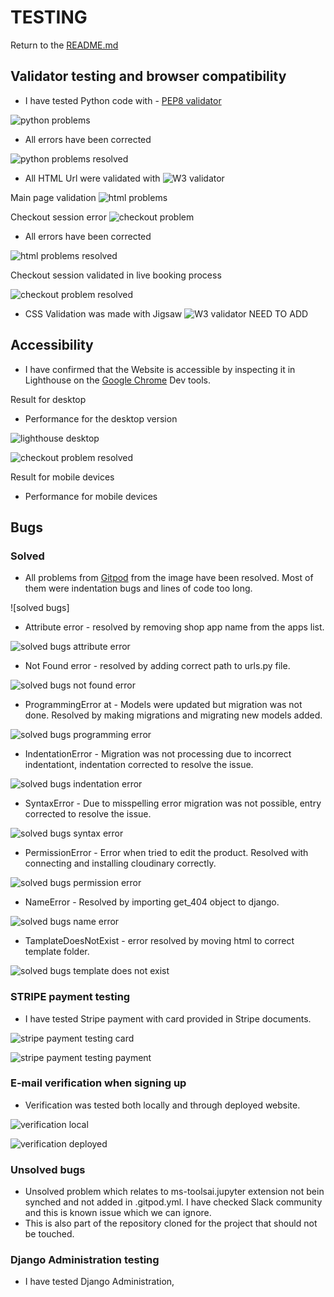 # TESTING 

Return to the [README.md](README.md)

## Validator testing and browser compatibility


- I have tested Python code with - [PEP8 validator](http://pep8online.com/)

![python problems](media/testing/python_errors.png)

- All errors have been corrected

![python problems resolved](media/testing/python_errors_fixed.png)

- All HTML Url were validated with ![W3 validator](https://validator.w3.org/)

Main page validation
![html problems](media/testing/html_validation.png)


Checkout session error
![checkout problem](media/testing/checkout_error.png)


- All errors have been corrected

![html problems resolved](media/testing/html_validated.png)

Checkout session validated in live booking process

![checkout problem resolved](media/testing/checkout_validated.png)


- CSS Validation was made with Jigsaw ![W3 validator](https://jigsaw.w3.org/)
NEED TO ADD 


## Accessibility
- I have confirmed that the Website is accessible by inspecting it in Lighthouse on the [Google Chrome](https://www.google.com/chrome/?brand=FKPE&gclid=EAIaIQobChMIqOPWwuu69AIVFeDtCh1CEgKGEAAYASAAEgKvwvD_BwE&gclsrc=aw.ds) Dev tools.
    
Result for desktop 
 - Performance for the desktop version 

![lighthouse desktop](media/testing/desktop_low_lighthouse.png)


![checkout problem resolved](media/testing/desktop_performance_increased.png)

Result for mobile devices
- Performance for mobile devices 


## Bugs

### Solved
- All problems from [Gitpod](https://www.gitpod.io/) from the image have been resolved. Most of them were indentation bugs and lines of code too long.

![solved bugs]

- Attribute error - resolved by removing shop app name from the apps list.

![solved bugs attribute error](media/testing/attribute_error.png)

- Not Found error - resolved by adding correct path to urls.py file.

![solved bugs not found error](media/testing/not_found_error.png)

- ProgrammingError at - Models were updated but migration was not done. Resolved by making migrations and migrating new models added.

![solved bugs programming error](media/testing/programming_error.png)


- IndentationError - Migration was not processing due to incorrect indentationt, indentation corrected to resolve the issue.

![solved bugs indentation error](media/testing/invalid_host_error.png)

- SyntaxError - Due to misspelling error migration was not possible, entry corrected to resolve the issue.

![solved bugs syntax error](media/testing/syntax_error.png)

- PermissionError - Error when tried to edit the product. Resolved with connecting and installing cloudinary correctly.

![solved bugs permission error](media/testing/permission_edit_error.png)

- NameError - Resolved by importing get_404 object to django.

![solved bugs name error](media/testing/name_error.png)

- TamplateDoesNotExist - error resolved by moving html to correct template folder.

![solved bugs template does not exist](media/testing/template_does_not_exist.png)


### STRIPE payment testing

- I have tested Stripe payment with card provided in Stripe documents.

![stripe payment testing card](media/testing/stripe_card_testing.png)

![stripe payment testing payment](media/testing/stripe_payment_testing.png)





### E-mail verification when signing up

- Verification was tested both locally and through deployed website.

![verification local](media/testing/verification_local_test.png)

![verification deployed](media/testing/verification_deployed_test.png)

### Unsolved bugs
- Unsolved problem which relates to ms-toolsai.jupyter extension not bein synched and not added in .gitpod.yml. I have checked Slack community and this is known issue which we can ignore.
- This is also part of the repository cloned for the project that should not be touched.


### Django Administration testing
- I have tested Django Administration,


